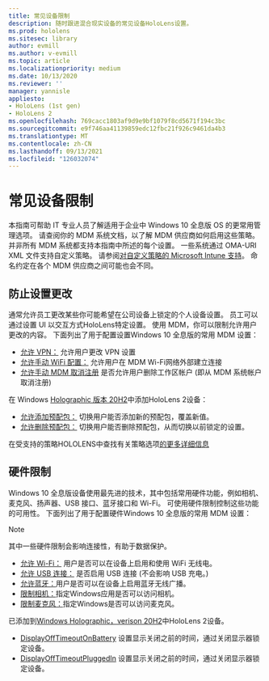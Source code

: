 ```yaml
---
title: 常见设备限制
description: 随时跟进混合现实设备的常见设备HoloLens设置。
ms.prod: hololens
ms.sitesec: library
author: evmill
ms.author: v-evmill
ms.topic: article
ms.localizationpriority: medium
ms.date: 10/13/2020
ms.reviewer: ''
manager: yannisle
appliesto:
- HoloLens (1st gen)
- HoloLens 2
ms.openlocfilehash: 769cacc1803af9d9e9bf1079f8cd5671f194c3bc
ms.sourcegitcommit: e9f746aa41139859edc12fbc21f926c9461da4b3
ms.translationtype: MT
ms.contentlocale: zh-CN
ms.lasthandoff: 09/13/2021
ms.locfileid: "126032074"
---
```

# <a name="common-device-restrictions"></a>常见设备限制 

本指南可帮助 IT 专业人员了解适用于企业中 Windows 10 全息版 OS 的更常用管理选项。 请查阅你的 MDM 系统文档，以了解 MDM 供应商如何启用这些策略。 并非所有 MDM 系统都支持本指南中所述的每个设置。 一些系统通过 OMA-URI XML 文件支持自定义策略。 请参阅[对自定义策略的 Microsoft Intune 支持](/mem/intune/configuration/custom-settings-windows-10)。 命名约定在各个 MDM 供应商之间可能也会不同。

## <a name="prevent-changing-of-settings"></a>防止设置更改
通常允许员工更改某些你可能希望在公司设备上锁定的个人设备设置。 员工可以通过设置 UI 以交互方式HoloLens特定设置。 使用 MDM，你可以限制允许用户更改的内容。 下面列出了用于配置设置Windows 10 全息版的常用 MDM 设置：
-   [允许 VPN：](/windows/client-management/mdm/policy-csp-settings#settings-allowvpn) 允许用户更改 VPN 设置
-   [允许手动 WiFi 配置：](/windows/client-management/mdm/policy-csp-wifi#wifi-allowmanualwificonfiguration) 允许用户在 MDM Wi-Fi网络外部建立连接
-   [允许手动 MDM 取消注册](/windows/client-management/mdm/policy-csp-experience#experience-allowmanualmdmunenrollment) 是否允许用户删除工作区帐户 (即从 MDM 系统帐户取消注册) 

在 Windows [Holographic 版本 20H2](hololens-release-notes.md#windows-holographic-version-20h2)中添加HoloLens 2设备：
- [允许添加预配包：](/windows/client-management/mdm/policy-csp-security#security-allowaddprovisioningpackage) 切换用户能否添加新的预配包，覆盖新值。
- [允许删除预配包：](/windows/client-management/mdm/policy-csp-security#security-allowremoveprovisioningpackage) 切换用户能否删除预配包，从而切换以前锁定的设置。

在受支持的策略HOLOLENS中查找有关策略选项[的更多详细信息](/windows/client-management/mdm/policy-csps-supported-by-hololens2)

## <a name="hardware-restrictions"></a>硬件限制
Windows 10 全息版设备使用最先进的技术，其中包括常用硬件功能，例如相机、麦克风、扬声器、USB 接口、蓝牙接口和 Wi-Fi。 可使用硬件限制控制这些功能的可用性。
下面列出了用于配置硬件Windows 10 全息版的常用 MDM 设置：

> [!NOTE]
> 其中一些硬件限制会影响连接性，有助于数据保护。

-   [允许 Wi-Fi：](/windows/client-management/mdm/policy-csp-wifi#wifi-allowwifi) 用户是否可以在设备上启用和使用 WiFi 无线电。
-   [允许 USB 连接：](/windows/client-management/mdm/policy-csp-connectivity#connectivity-allowusbconnection) 是否启用 USB 连接 (不会影响 USB 充电。) 
-   [允许蓝牙：](/windows/client-management/mdm/policy-csp-connectivity#connectivity-allowbluetooth)用户是否可以在设备上启用蓝牙无线广播。
-   [限制相机：](/windows/client-management/mdm/policy-csp-privacy#privacy-letappsaccesscamera)指定Windows应用是否可以访问相机。
-   [限制麦克风：](/windows/client-management/mdm/policy-csp-privacy#privacy-letappsaccessmicrophone)指定Windows是否可以访问麦克风。

已添加到[Windows Holographic，verison 20H2](hololens-release-notes.md#windows-holographic-version-20h2)中HoloLens 2设备。 
- [DisplayOffTimeoutOnBattery](/windows/client-management/mdm/policy-csp-power#power-displayofftimeoutonbattery) 设置显示关闭之前的时间，通过关闭显示器锁定设备。 
- [DisplayOffTimeoutPluggedIn](/windows/client-management/mdm/policy-csp-power#power-displayofftimeoutpluggedin) 设置显示关闭之前的时间，通过关闭显示器锁定设备。 
